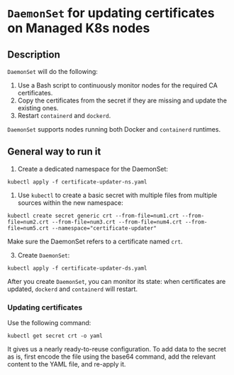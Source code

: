 # `DaemonSet` for updating certificates on Managed K8s nodes

## Description 
`DaemonSet` will do the following: 

1. Use a Bash script to continuously monitor nodes for the required CA certificates.
2. Copy the certificates from the secret if they are missing and update the existing ones.
3. Restart `containerd` and `dockerd`.

`DaemonSet` supports nodes running both Docker and `containerd` runtimes.

## General way to run it

1. Create a dedicated namespace for the DaemonSet:

```
kubectl apply -f certificate-updater-ns.yaml
```

1. Use `kubectl` to create a basic secret with multiple files from multiple sources within the new namespace:

```
kubectl create secret generic crt --from-file=num1.crt --from-file=num2.crt --from-file=num3.crt --from-file=num4.crt --from-file=num5.crt --namespace="certificate-updater"
```

Make sure the DaemonSet refers to a certificate named `crt`.

3. Create `DaemonSet`:

```
kubectl apply -f certificate-updater-ds.yaml
```

After you create `DaemonSet`, you can monitor its state: when certificates are updated, `dockerd` and `containerd` will restart.

### Updating certificates

Use the following command: 

```kubectl get secret crt -o yaml```

It gives us a nearly ready-to-reuse configuration. To add data to the secret as is, first encode the file using the base64 command, add the relevant content to the YAML file, and re-apply it.
